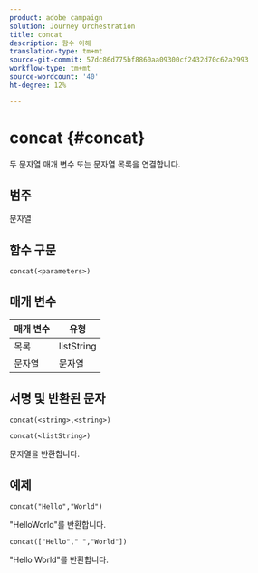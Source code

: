```yaml
---
product: adobe campaign
solution: Journey Orchestration
title: concat
description: 함수 이해
translation-type: tm+mt
source-git-commit: 57dc86d775bf8860aa09300cf2432d70c62a2993
workflow-type: tm+mt
source-wordcount: '40'
ht-degree: 12%

---
```



# concat {#concat}

두 문자열 매개 변수 또는 문자열 목록을 연결합니다.

## 범주

문자열

## 함수 구문

`concat(<parameters>)`

## 매개 변수

| 매개 변수 | 유형 |
|-----------|------------------|
| 목록 | listString |
| 문자열 | 문자열 |

## 서명 및 반환된 문자

`concat(<string>,<string>)`

`concat(<listString>)`

문자열을 반환합니다.

## 예제

`concat("Hello","World")`

&quot;HelloWorld&quot;를 반환합니다.

`concat(["Hello"," ","World"])`

&quot;Hello World&quot;를 반환합니다.
